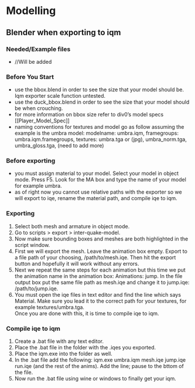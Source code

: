 Modelling
=========

Blender when exporting to iqm
-----------------------------

### Needed/Example files

*   //Will be added

### Before You Start

*   use the bbox.blend in order to see the size that your model should be. Iqm exporter scale function untested.
*   use the duck\_bbox.blend in order to see the size that your model should be when crouching.
*   for more information on bbox size refer to div0’s model specs [[Player_Model_Spec]]
*   naming conventions for textures and model go as follow assuming the example is the umbra model: modelname: umbra.iqm, framegroups: umbra.iqm.framegroups, textures: umbra.tga or (jpg), umbra\_norm.tga, umbra\_gloss.tga, (need to add more)

### Before exporting

*   you must assign material to your model. Select your model in object mode. Press F5. Look for the MA box and type the name of your model for example umbra.
*   as of right now you cannot use relative paths with the exporter so we will export to iqe, rename the material path, and compile iqe to iqm.

### Exporting

1.  Select both mesh and armature in object mode.
2.  Go to scripts \> export \> inter-quake-model.
3.  Now make sure bounding boxes and meshes are both highlighted in the script window.
4.  First we will export the mesh. Leave the animation box empty. Export to a file path of your choosing, /path/to/mesh.iqe. Then hit the export button and hopefully it will work without any errors.
5.  Next we repeat the same steps for each animation but this time we put the animation name in the animation box: Animations: jump. In the file output box put the same file path as mesh.iqe and change it to jump.iqe: /path/to/jump.iqe.
6.  You must open the iqe files in text editor and find the line which says Material. Make sure you lead it to the correct path for your textures, for example textures/umbra.tga.  
    Once you are done with this, it is time to compile iqe to iqm.

### Compile iqe to iqm

1.  Create a .bat file with any text editor.
2.  Place the .bat file in the folder with the .iqes you exported.
3.  Place the iqm.exe into the folder as well.
4.  In the .bat file add the following: iqm.exe umbra.iqm mesh.iqe jump.iqe run.iqe (and the rest of the anims). Add the line; pause to the bttom of the file.
5.  Now run the .bat file using wine or windows to finally get your iqm.
